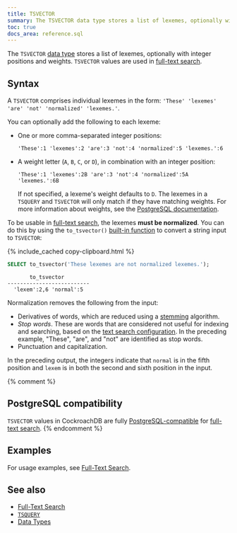 ```yaml
---
title: TSVECTOR
summary: The TSVECTOR data type stores a list of lexemes, optionally with integer positions and weights, and is used in full-text search.
toc: true
docs_area: reference.sql
---
```


The `TSVECTOR` [data type](data-types.html) stores a list of lexemes, optionally with integer positions and weights. `TSVECTOR` values are used in [full-text search](full-text-search.html).

## Syntax

A `TSVECTOR` comprises individual lexemes in the form: `'These' 'lexemes' 'are' 'not' 'normalized' 'lexemes.'`.

You can optionally add the following to each lexeme:

- One or more comma-separated integer positions:

	`'These':1 'lexemes':2 'are':3 'not':4 'normalized':5 'lexemes.':6`

- A weight letter (`A`, `B`, `C`, or `D`), in combination with an integer position:

	`'These':1 'lexemes':2B 'are':3 'not':4 'normalized':5A 'lexemes.':6B`

	If not specified, a lexeme's weight defaults to `D`. The lexemes in a `TSQUERY` and `TSVECTOR` will only match if they have matching weights. For more information about weights, see the [PostgreSQL documentation](https://www.postgresql.org/docs/15/datatype-textsearch.html#DATATYPE-TSVECTOR).

To be usable in [full-text search](full-text-search.html), the lexemes **must be normalized**. You can do this by using the `to_tsvector()` [built-in function](functions-and-operators.html#full-text-search-functions) to convert a string input to `TSVECTOR`:

{% include_cached copy-clipboard.html %}
~~~ sql
SELECT to_tsvector('These lexemes are not normalized lexemes.');
~~~

~~~
       to_tsvector
--------------------------
  'lexem':2,6 'normal':5
~~~

Normalization removes the following from the input:

- Derivatives of words, which are reduced using a [stemming](https://en.wikipedia.org/wiki/Stemming) algorithm. 
- *Stop words*. These are words that are considered not useful for indexing and searching, based on the [text search configuration](full-text-search.html#text-search-configuration). In the preceding example, "These", "are", and "not" are identified as stop words.
- Punctuation and capitalization.

In the preceding output, the integers indicate that `normal` is in the fifth position and `lexem` is in both the second and sixth position in the input.

{% comment %}
## PostgreSQL compatibility

`TSVECTOR` values in CockroachDB are fully [PostgreSQL-compatible](https://www.postgresql.org/docs/15/datatype-textsearch.html#DATATYPE-TSVECTOR) for [full-text search](full-text-search.html).
{% endcomment %}

## Examples

For usage examples, see [Full-Text Search](full-text-search.html).

## See also

- [Full-Text Search](full-text-search.html)
- [`TSQUERY`](tsquery.html)
- [Data Types](data-types.html)